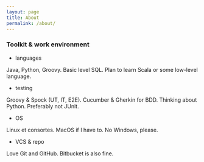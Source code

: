 ```yaml
---
layout: page
title: About
permalink: /about/
---
```


### Toolkit & work environment

- languages

Java, Python, Groovy. Basic level SQL.
Plan to learn Scala or some low-level language.

- testing

Groovy & Spock (UT, IT, E2E). Cucumber & Gherkin for BDD. 
Thinking about Python. Preferably not JUnit.

- OS

Linux et consortes. MacOS if I have to. No Windows, please.

- VCS & repo

Love Git and GitHub. Bitbucket is also fine.
